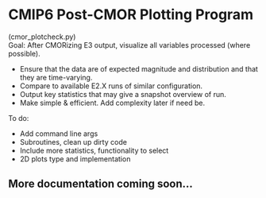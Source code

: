 # CMIP6 Post-CMOR Plotting Program  
(cmor_plotcheck.py)  
Goal: After CMORizing E3 output, visualize all variables processed (where possible).
- Ensure that the data are of expected magnitude and distribution and that they are time-varying.
- Compare to available E2.X runs of similar configuration.
- Output key statistics that may give a snapshot overview of run.
- Make simple & efficient. Add complexity later if need be.  

To do:  
- Add command line args
- Subroutines, clean up dirty code
- Include more statistics, functionality to select
- 2D plots type and implementation
## More documentation coming soon...
